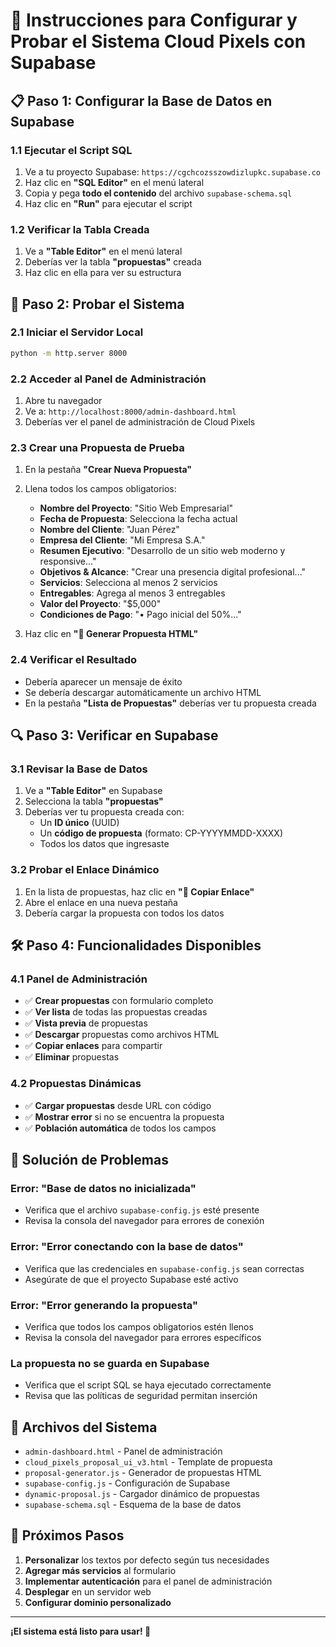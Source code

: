 # 🚀 Instrucciones para Configurar y Probar el Sistema Cloud Pixels con Supabase

## 📋 **Paso 1: Configurar la Base de Datos en Supabase**

### 1.1 Ejecutar el Script SQL
1. Ve a tu proyecto Supabase: `https://cgchcozsszowdizlupkc.supabase.co`
2. Haz clic en **"SQL Editor"** en el menú lateral
3. Copia y pega **todo el contenido** del archivo `supabase-schema.sql`
4. Haz clic en **"Run"** para ejecutar el script

### 1.2 Verificar la Tabla Creada
1. Ve a **"Table Editor"** en el menú lateral
2. Deberías ver la tabla **"propuestas"** creada
3. Haz clic en ella para ver su estructura

## 🧪 **Paso 2: Probar el Sistema**

### 2.1 Iniciar el Servidor Local
```bash
python -m http.server 8000
```

### 2.2 Acceder al Panel de Administración
1. Abre tu navegador
2. Ve a: `http://localhost:8000/admin-dashboard.html`
3. Deberías ver el panel de administración de Cloud Pixels

### 2.3 Crear una Propuesta de Prueba
1. En la pestaña **"Crear Nueva Propuesta"**
2. Llena todos los campos obligatorios:
   - **Nombre del Proyecto**: "Sitio Web Empresarial"
   - **Fecha de Propuesta**: Selecciona la fecha actual
   - **Nombre del Cliente**: "Juan Pérez"
   - **Empresa del Cliente**: "Mi Empresa S.A."
   - **Resumen Ejecutivo**: "Desarrollo de un sitio web moderno y responsive..."
   - **Objetivos & Alcance**: "Crear una presencia digital profesional..."
   - **Servicios**: Selecciona al menos 2 servicios
   - **Entregables**: Agrega al menos 3 entregables
   - **Valor del Proyecto**: "$5,000"
   - **Condiciones de Pago**: "• Pago inicial del 50%..."

3. Haz clic en **"🚀 Generar Propuesta HTML"**

### 2.4 Verificar el Resultado
- Debería aparecer un mensaje de éxito
- Se debería descargar automáticamente un archivo HTML
- En la pestaña **"Lista de Propuestas"** deberías ver tu propuesta creada

## 🔍 **Paso 3: Verificar en Supabase**

### 3.1 Revisar la Base de Datos
1. Ve a **"Table Editor"** en Supabase
2. Selecciona la tabla **"propuestas"**
3. Deberías ver tu propuesta creada con:
   - Un **ID único** (UUID)
   - Un **código de propuesta** (formato: CP-YYYYMMDD-XXXX)
   - Todos los datos que ingresaste

### 3.2 Probar el Enlace Dinámico
1. En la lista de propuestas, haz clic en **"🔗 Copiar Enlace"**
2. Abre el enlace en una nueva pestaña
3. Debería cargar la propuesta con todos los datos

## 🛠️ **Paso 4: Funcionalidades Disponibles**

### 4.1 Panel de Administración
- ✅ **Crear propuestas** con formulario completo
- ✅ **Ver lista** de todas las propuestas creadas
- ✅ **Vista previa** de propuestas
- ✅ **Descargar** propuestas como archivos HTML
- ✅ **Copiar enlaces** para compartir
- ✅ **Eliminar** propuestas

### 4.2 Propuestas Dinámicas
- ✅ **Cargar propuestas** desde URL con código
- ✅ **Mostrar error** si no se encuentra la propuesta
- ✅ **Población automática** de todos los campos

## 🔧 **Solución de Problemas**

### Error: "Base de datos no inicializada"
- Verifica que el archivo `supabase-config.js` esté presente
- Revisa la consola del navegador para errores de conexión

### Error: "Error conectando con la base de datos"
- Verifica que las credenciales en `supabase-config.js` sean correctas
- Asegúrate de que el proyecto Supabase esté activo

### Error: "Error generando la propuesta"
- Verifica que todos los campos obligatorios estén llenos
- Revisa la consola del navegador para errores específicos

### La propuesta no se guarda en Supabase
- Verifica que el script SQL se haya ejecutado correctamente
- Revisa que las políticas de seguridad permitan inserción

## 📁 **Archivos del Sistema**

- `admin-dashboard.html` - Panel de administración
- `cloud_pixels_proposal_ui_v3.html` - Template de propuesta
- `proposal-generator.js` - Generador de propuestas HTML
- `supabase-config.js` - Configuración de Supabase
- `dynamic-proposal.js` - Cargador dinámico de propuestas
- `supabase-schema.sql` - Esquema de la base de datos

## 🎯 **Próximos Pasos**

1. **Personalizar** los textos por defecto según tus necesidades
2. **Agregar más servicios** al formulario
3. **Implementar autenticación** para el panel de administración
4. **Desplegar** en un servidor web
5. **Configurar dominio personalizado**

---

**¡El sistema está listo para usar! 🎉**
